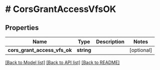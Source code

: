 # # CorsGrantAccessVfsOK

## Properties

Name | Type | Description | Notes
------------ | ------------- | ------------- | -------------
**cors_grant_access_vfs_ok** | **string** |  | [optional]

[[Back to Model list]](../../README.md#models) [[Back to API list]](../../README.md#endpoints) [[Back to README]](../../README.md)
